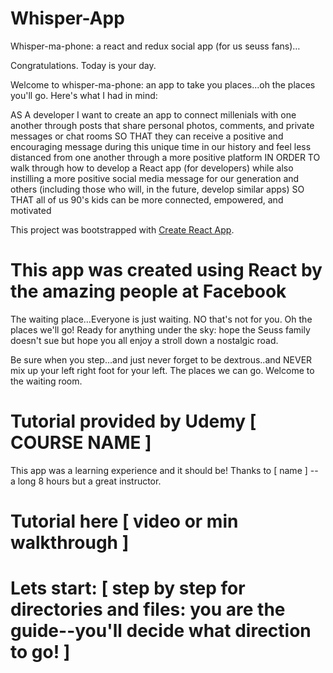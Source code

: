 # Whisper-App
Whisper-ma-phone: a react and redux social app (for us seuss fans)…

Congratulations. Today is your day. 

Welcome to whisper-ma-phone: an app to take you places...oh the places you'll go. Here's what I had in mind:

AS A developer I want to create an app to connect millenials with one another through posts that share personal photos, comments, and private messages or chat rooms
SO THAT they can receive a positive and encouraging message during this unique time in our history and feel less distanced from one another through a more positive platform
IN ORDER TO walk through how to develop a React app (for developers) while also instilling a more positive social media message for our generation and others (including those who will, in the future, develop similar apps)
SO THAT all of us 90's kids can be more connected, empowered, and motivated

This project was bootstrapped with [Create React App](https://github.com/facebook/create-react-app).

# This app was created using React by the amazing people at Facebook

The waiting place…Everyone is just waiting. NO that's not for you. Oh the places we'll go! Ready for anything under the sky: hope the Seuss family doesn't sue but hope you all enjoy a stroll down a nostalgic road.

Be sure when you step...and just never forget to be dextrous..and NEVER mix up your left right foot for your left. The places we can go. Welcome to the waiting room.

# Tutorial provided by Udemy [ COURSE NAME ] 
This app was a learning experience and it should be! Thanks to [ name ] -- a long 8 hours but a great instructor. 

# Tutorial here [ video or min walkthrough ]

# Lets start: [ step by step for directories and files: you are the guide--you'll decide what direction to go! ]